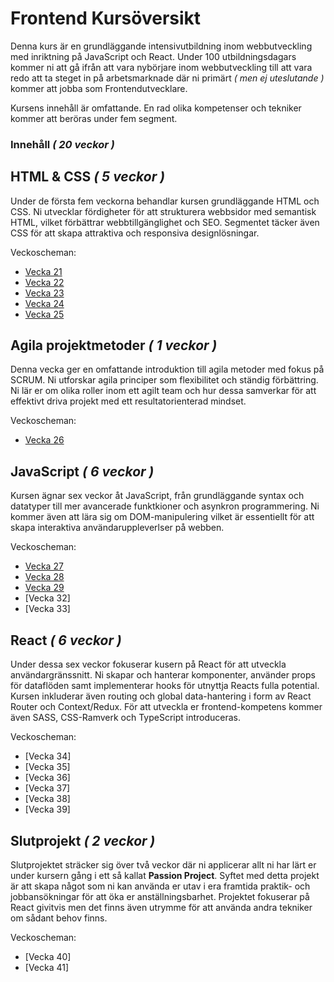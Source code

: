 # Frontend Kursöversikt

Denna kurs är en grundläggande intensivutbildning inom webbutveckling med inriktning på JavaScript och React. Under 100 utbildningsdagars kommer ni att  gå ifrån att vara nybörjare inom webbutveckling till att vara redo att ta steget in på arbetsmarknade där ni primärt _( men ej uteslutande )_ kommer att jobba som Frontendutvecklare.

Kursens innehåll är omfattande. En rad olika kompetenser och tekniker kommer att beröras under fem segment.

### Innehåll _( 20 veckor )_

## HTML & CSS _( 5 veckor )_

Under de första fem veckorna behandlar kursen grundläggande HTML och CSS. Ni utvecklar fördigheter för att strukturera webbsidor med semantisk HTML, vilket förbättrar webbtillgänglighet och SEO. Segmentet täcker även CSS för att skapa attraktiva och responsiva designlösningar.

Veckoscheman:
* [Vecka 21](https://github.com/Lexicon-Frontend-2024/schedule-week-21)
* [Vecka 22](https://github.com/Lexicon-Frontend-2024/schedule-week-22)
* [Vecka 23](https://github.com/Lexicon-Frontend-2024/schedule-week-23)
* [Vecka 24](https://github.com/Lexicon-Frontend-2024/schedule-week-24)
* [Vecka 25](https://github.com/Lexicon-Frontend-2024/schedule-week-25)

## Agila projektmetoder _( 1 veckor )_

Denna vecka ger en omfattande introduktion till agila metoder med fokus på SCRUM. Ni utforskar agila principer som flexibilitet och ständig förbättring. Ni lär er om olika roller inom ett agilt team och hur dessa samverkar för att effektivt driva projekt med ett resultatorienterad mindset.

Veckoscheman:
* [Vecka 26](https://github.com/Lexicon-Frontend-2024/schedule-week-26)

## JavaScript _( 6 veckor )_

Kursen ägnar sex veckor åt JavaScript, från grundläggande syntax och datatyper till mer avancerade funktkioner och asynkron programmering. Ni kommer även att lära sig om DOM-manipulering vilket är essentiellt för att skapa interaktiva användaruppleverlser på webben.

Veckoscheman:
* [Vecka 27](https://github.com/Lexicon-Frontend-2024/schedule-week-27)
* [Vecka 28](https://github.com/Lexicon-Frontend-2024/schedule-week-28)
* [Vecka 29](https://github.com/Lexicon-Frontend-2024/schedule-week-29)
* [Vecka 32]
* [Vecka 33]
  
## React _( 6 veckor )_

Under dessa sex veckor fokuserar kusern på React för att utveckla användargränssnitt. Ni skapar och hanterar komponenter, använder props för dataflöden samt implementerar hooks för utnyttja Reacts fulla potential. Kursen inkluderar även routing och global data-hantering i form av React Router och Context/Redux. För att utveckla er frontend-kompetens kommer även SASS, CSS-Ramverk och TypeScript introduceras.

Veckoscheman:
* [Vecka 34]
* [Vecka 35]
* [Vecka 36]
* [Vecka 37]
* [Vecka 38]
* [Vecka 39]
  
## Slutprojekt _( 2 veckor )_

Slutprojektet sträcker sig över två veckor där ni applicerar allt ni har lärt er under kursern gång i ett så kallat **Passion Project**. Syftet med detta projekt är att skapa något som ni kan använda er utav i era framtida praktik- och jobbansökningar för att öka er anställningsbarhet. Projektet fokuserar på React givitvis men det finns även utrymme för att använda andra tekniker om sådant behov finns. 

Veckoscheman:
* [Vecka 40]
* [Vecka 41]
